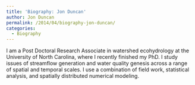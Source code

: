 ```yaml
---
title: 'Biography: Jon Duncan'
author: Jon Duncan
permalink: /2014/04/biography-jon-duncan/
categories:
  - Biography
---
```

I am a Post Doctoral Research Associate in watershed ecohydrology at the University of North Carolina, where I recently finished my PhD. I study issues of streamflow generation and water quality genesis across a range of spatial and temporal scales. I use a combination of field work, statistical analysis, and spatially distributed numerical modeling.
